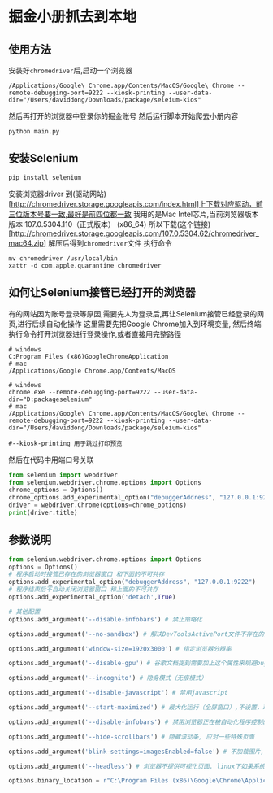 # 掘金小册抓去到本地

## 使用方法

安装好`chromedriver`后,启动一个浏览器
```shell
/Applications/Google\ Chrome.app/Contents/MacOS/Google\ Chrome --remote-debugging-port=9222 --kiosk-printing --user-data-dir="/Users/daviddong/Downloads/package/seleium-kios"
```
然后再打开的浏览器中登录你的掘金账号
然后运行脚本开始爬去小册内容
```shell
python main.py
```


## 安装Selenium  

```shell
pip install selenium
```
安装浏览器driver
到(驱动网站)[http://chromedriver.storage.googleapis.com/index.html]上下载对应驱动，前三位版本号要一致,最好是前四位都一致
我用的是Mac Intel芯片,当前浏览器版本 版本 107.0.5304.110（正式版本） (x86_64)
所以下载(这个链接)[http://chromedriver.storage.googleapis.com/107.0.5304.62/chromedriver_mac64.zip]
解压后得到`chromedriver`文件
执行命令
```shell
mv chromedriver /usr/local/bin
xattr -d com.apple.quarantine chromedriver
```


## 如何让Selenium接管已经打开的浏览器  

有的网站因为账号登录等原因,需要先人为登录后,再让Selenium接管已经登录的网页,进行后续自动化操作
这里需要先把Google Chrome加入到环境变量, 然后终端执行命令打开浏览器进行登录操作,或者直接用完整路径
```
# windows
C:Program Files (x86)GoogleChromeApplication
# mac
/Applications/Google Chrome.app/Contents/MacOS
```
```shell
# windows
chrome.exe --remote-debugging-port=9222 --user-data-dir="D:packageselenium"
# mac
/Applications/Google\ Chrome.app/Contents/MacOS/Google\ Chrome --remote-debugging-port=9222 --kiosk-printing --user-data-dir="/Users/daviddong/Downloads/package/seleium-kios"

#--kiosk-printing 用于跳过打印预览
```
然后在代码中用端口号关联
```python
from selenium import webdriver
from selenium.webdriver.chrome.options import Options
chrome_options = Options()
chrome_options.add_experimental_option("debuggerAddress", "127.0.0.1:9222")
driver = webdriver.Chrome(options=chrome_options)
print(driver.title)
```


## 参数说明  

```python
from selenium.webdriver.chrome.options import Options
options = Options()
# 程序启动时接管已存在的浏览器窗口 和下面的不可共存
options.add_experimental_option("debuggerAddress", "127.0.0.1:9222")
# 程序结束后不自动关闭浏览器窗口 和上面的不可共存
options.add_experimental_option('detach',True)

# 其他配置
options.add_argument('--disable-infobars') # 禁止策略化

options.add_argument('--no-sandbox') # 解决DevToolsActivePort文件不存在的报错

options.add_argument('window-size=1920x3000') # 指定浏览器分辨率

options.add_argument('--disable-gpu') # 谷歌文档提到需要加上这个属性来规避bug

options.add_argument('--incognito') # 隐身模式（无痕模式）

options.add_argument('--disable-javascript') # 禁用javascript

options.add_argument('--start-maximized') # 最大化运行（全屏窗口）,不设置，取元素会报错

options.add_argument('--disable-infobars') # 禁用浏览器正在被自动化程序控制的提示

options.add_argument('--hide-scrollbars') # 隐藏滚动条, 应对一些特殊页面

options.add_argument('blink-settings=imagesEnabled=false') # 不加载图片, 提升速度

options.add_argument('--headless') # 浏览器不提供可视化页面. linux下如果系统不支持可视化不加这条会启动失败

options.binary_location = r"C:\Program Files (x86)\Google\Chrome\Application\chrome.exe" # 手动指定使用的浏览器位置
```
